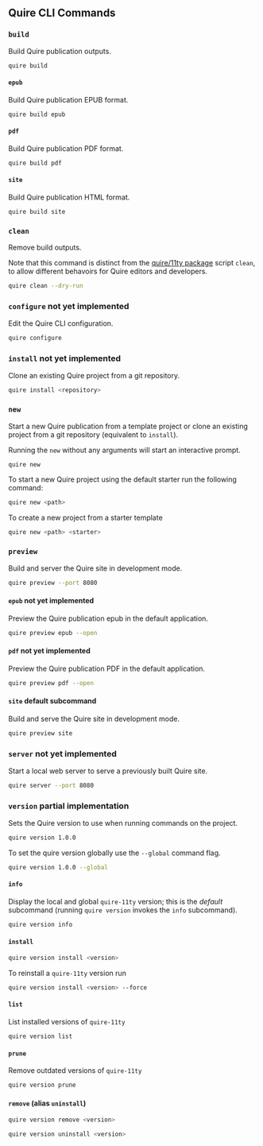 ## Quire CLI Commands

### `build`

Build Quire publication outputs.

```sh
quire build
```

#### `epub`

Build Quire publication EPUB format.

```sh
quire build epub
```

#### `pdf`

Build Quire publication PDF format.

```sh
quire build pdf
```

#### `site`

Build Quire publication HTML format.

```sh
quire build site
```

### `clean`

Remove build outputs.

Note that this command is distinct from the [quire/11ty package](https://github.com/thegetty/quire/packages/11ty/package.json) script `clean`, to allow different behavoirs for Quire editors and developers.

```sh
quire clean --dry-run
```

### `configure` **not yet implemented**

Edit the Quire CLI configuration.

```sh
quire configure
```

### `install` **not yet implemented**

Clone an existing Quire project from a git repository.

```sh
quire install <repository>
```

### `new`

Start a new Quire publication from a template project or clone an existing project from a git repository (equivalent to `install`).

Running the `new` without any arguments will start an interactive prompt.

```sh
quire new
```

To start a new Quire project using the default starter run the following command:

```sh
quire new <path>
```

To create a new project from a starter template

```sh
quire new <path> <starter>
```

### `preview`

Build and server the Quire site in development mode.

```sh
quire preview --port 8080
```

#### `epub` **not yet implemented**

Preview the Quire publication epub in the default application.

```sh
quire preview epub --open
```

#### `pdf` **not yet implemented**

Preview the Quire publication PDF in the default application.

```sh
quire preview pdf --open
```

#### `site` **default subcommand**

Build and serve the Quire site in development mode.

```sh
quire preview site
```

### `server` **not yet implemented**

Start a local web server to serve a previously built Quire site.

```sh
quire server --port 8080
```

### `version` **partial implementation**

Sets the Quire version to use when running commands on the project.

```sh
quire version 1.0.0
```

To set the quire version globally use the `--global` command flag.

```sh
quire version 1.0.0 --global
```

#### `info`

Display the local and global `quire-11ty` version; this is the *default* subcommand (running `quire version` invokes the `info` subcommand).

```sh
quire version info
```

#### `install`

```sh
quire version install <version>
```

To reinstall a `quire-11ty` version run

```sh
quire version install <version> --force
```

#### `list`

List installed versions of `quire-11ty`

```sh
quire version list
```

#### `prune`

Remove outdated versions of `quire-11ty`

```sh
quire version prune
```

#### `remove` (alias `uninstall`)

```sh
quire version remove <version>
```

```sh
quire version uninstall <version>
```
